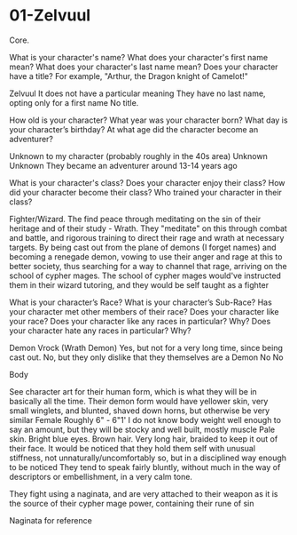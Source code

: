 # 01-Zelvuul

Core.

What is your character's name?
What does your character's first name mean?
What does your character's last name mean?
Does your character have a title? For example, "Arthur, the Dragon knight of Camelot!"

Zelvuul
It does not have a particular meaning
They have no last name, opting only for a first name
No title.

How old is your character?
What year was your character born?
What day is your character’s birthday?
At what age did the character become an adventurer?

Unknown to my character (probably roughly in the 40s area)
Unknown
Unknown
They became an adventurer around 13-14 years ago

What is your character's class?
Does your character enjoy their class?
How did your character become their class?
Who trained your character in their class?

Fighter/Wizard.
The find peace through meditating on the sin of their heritage and of their study - Wrath. 
They "meditate" on this through combat and battle, and rigorous training to direct their rage and wrath at necessary targets.
By being cast out from the plane of demons (I forget names) and becoming a renegade demon, vowing to use their anger and rage at this to better society, thus searching for a way to channel that rage, arriving on the school of cypher mages.
The school of cypher mages would've instructed them in their wizard tutoring, and they would be self taught as a fighter

What is your character’s Race?
What is your character’s Sub-Race?
Has your character met other members of their race?
Does your character like your race?
Does your character like any races in particular? Why?
Does your character hate any races in particular? Why?

Demon
Vrock (Wrath Demon)
Yes, but not for a very long time, since being cast out.
No, but they only dislike that they themselves are a Demon
No
No

Body

See character art for their human form, which is what they will be in basically all the time. Their demon form would have yellower skin, very small winglets, and blunted, shaved down horns, but otherwise be very similar
Female
Roughly 6" - 6"1'
I do not know body weight well enough to say an amount, but they will be stocky and well built, mostly muscle
Pale skin.
Bright blue eyes.
Brown hair.
Very long hair, braided to keep it out of their face.
It would be noticed that they hold them self with unusual stiffness, not unnaturally/uncomfortably so, but in a disciplined way enough to be noticed
They tend to speak fairly bluntly, without much in the way of descriptors or embellishment, in a very calm tone.

They fight using a naginata, and are very attached to their weapon as it is the source of their cypher mage power, containing their rune of sin

Naginata for reference